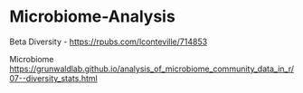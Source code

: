 # Microbiome-Analysis


Beta Diversity - https://rpubs.com/lconteville/714853


Microbiome https://grunwaldlab.github.io/analysis_of_microbiome_community_data_in_r/07--diversity_stats.html
